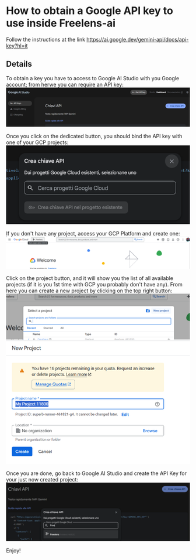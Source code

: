 # How to obtain a Google API key to use inside Freelens-ai

Follow the instructions at the link https://ai.google.dev/gemini-api/docs/api-key?hl=it

## Details
To obtain a key you have to access to Google AI Studio with you Google account; from herwe you can require an API key:
![gaistudioscreen](images/gaistudioscreen.png)

Once you click on the dedicated button, you should bind the API key with one of your GCP projects:
![projectbingscreen](images/projectbingscreen.png)

If you don't have any project, access your GCP Platform and create one:
![gcpconsole](images/gcpconsole.png)

Click on the project button, and it will show you the list of all available projects (if it is you 1st time with GCP you probably don't have any).
From here you can create a new project by clicking on the top right button:
![gcpnewproject](images/gcpnewproject.png) 
![gcpnewproject2](images/gcpnewproject2.png)

Once you are done, go back to Google AI Studio and create the API Key for your just now created project:
![gaichooseproject](images/gaichooseproject.png)

Enjoy!